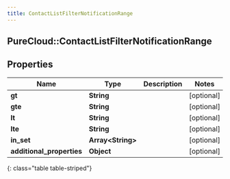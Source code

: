 ```yaml
---
title: ContactListFilterNotificationRange
---
```

## PureCloud::ContactListFilterNotificationRange

## Properties

|Name | Type | Description | Notes|
|------------ | ------------- | ------------- | -------------|
| **gt** | **String** |  | [optional] |
| **gte** | **String** |  | [optional] |
| **lt** | **String** |  | [optional] |
| **lte** | **String** |  | [optional] |
| **in_set** | **Array&lt;String&gt;** |  | [optional] |
| **additional_properties** | **Object** |  | [optional] |
{: class="table table-striped"}


